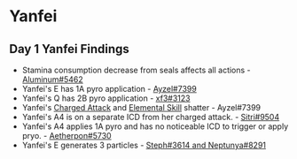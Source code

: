 # Yanfei

## Day 1 Yanfei Findings

* Stamina consumption decrease from seals affects all actions - [Aluminum\#5462](https://youtu.be/0EqhvYyKA64)
* Yanfei's E has 1A pyro application - [Ayzel\#7399](https://cdn.discordapp.com/attachments/835739595387699200/836803250611159070/yanfei_E_gauge.mp4)
* Yanfei's Q has 2B pyro application - [xf3\#3123](https://cdn.discordapp.com/attachments/835739595387699200/836865777721933824/2021-04-28_03-24-33_Trim.mp4)
* Yanfei's [Charged Attack](https://cdn.discordapp.com/attachments/835739595387699200/836802384726196224/yanfei_shatters_on_charge.mp4) and [Elemental Skill](https://cdn.discordapp.com/attachments/835739595387699200/836802677403811850/yanfei_shatters_on_E.mp4) shatter - Ayzel\#7399
* Yanfei's A4 is on a separate ICD from her charged attack. - [Sitri\#9504](https://imgur.com/a/0hlcbRa)
* Yanfei's A4 applies 1A pyro and has no noticeable ICD to trigger or apply pryo. - [Aetherpon\#5730](https://cdn.discordapp.com/attachments/835739595387699200/836814060074172416/YanfeiA4ApplyPyro.mp4)
* Yanfei's E generates 3 particles - [Steph\#3614 and Neptunya\#8291](https://youtu.be/_-hD5iHi594)

